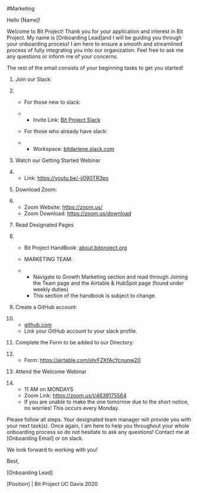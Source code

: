 #Marketing

Hello [Name]! 

Welcome to Bit Project! Thank you for your application and interest in Bit Project. My name is [Onboarding Lead]and I will be guiding you through your onboarding process! I am here to ensure a smooth and streamlined process of fully integrating you into our organization. Feel free to ask me any questions or inform me of your concerns.

The rest of the email consists of your beginning tasks to get you started!

1. Join our Slack:

2. - For those new to slack:

   - - Invite Link: [Bit Project Slack](https://join.slack.com/t/bitdarlene/shared_invite/zt-9t88xlbb-DHBCQWOUZfu87P376dEEgQ)

   - For those who already have slack:

   - - Workspace: [bitdarlene.slack.com](http://bitdarlene.slack.com/)

3. Watch our Getting Started Webinar

4. - Link: https://youtu.be/-jj090TR3po

5. Download Zoom:

6. - Zoom Website: https://zoom.us/
   - Zoom Download: https://zoom.us/download

7. Read Designated Pages

8. - Bit Project HandBook: [about.bitproject.org](http://about.bitproject.org/)

   - MARKETING TEAM: 

   - - Navigate to Growth Marketing section and read through Joining the Team page and the Airtable & HubSpot page (found under weekly duties)
     - This section of the handbook is subject to change. 

9. Create a GitHub account:

10. - [github.com](http://github.com/)
    - Link your GitHub account to your slack profile. 

11. Complete the Form to be added to our Directory: 

12. - Form: https://airtable.com/shrFZKfAcYcnunw20

13. Attend the Welcome Webinar 

14. - 11 AM on MONDAYS
    - Zoom Link: https://zoom.us/j/4639175564
    - If you are unable to make the one tomorrow due to the short notice, no worries! This occurs every Monday. 

Please follow all steps. Your designated team manager will provide you with your next task(s). Once again, I am here to help you throughout your whole onboarding process so do not hesitate to ask any questions! Contact me at [Onboarding Email] or on slack. 

We look forward to working with you! 

Best,

[Onboarding Lead]

[Position] | Bit Project UC Davis 2020